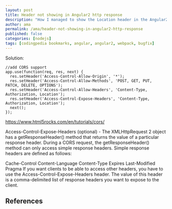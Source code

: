 ```yaml
---
layout: post
title: Header not showing in Angular2 http response
description: "How I managed to show the Location header in the Angular2 http response"
author: ama
permalink: /ama/header-not-showing-in-angular2-http-response
published: false
categories: [nodejs]
tags: [codingpedia bookmarks, angular, angular2, webpack, bugfix]
---
```



Solution:

```
//add CORS support
app.use(function(req, res, next) {
  res.setHeader('Access-Control-Allow-Origin', '*');
  res.setHeader('Access-Control-Allow-Methods', 'POST, GET, PUT, PATCH, DELETE, OPTIONS');
  res.setHeader('Access-Control-Allow-Headers', 'Content-Type, Authorization, Location');
  res.setHeader('Access-Control-Expose-Headers', 'Content-Type, Authorization, Location');
  next();
});
```

https://www.html5rocks.com/en/tutorials/cors/

Access-Control-Expose-Headers (optional) - The XMLHttpRequest 2 object has a getResponseHeader() method that returns the value of a particular response header. During a CORS request, the getResponseHeader() method can only access simple response headers. Simple response headers are defined as follows:

Cache-Control
Content-Language
Content-Type
Expires
Last-Modified
Pragma
If you want clients to be able to access other headers, you have to use the Access-Control-Expose-Headers header. The value of this header is a comma-delimited list of response headers you want to expose to the client.

## References
